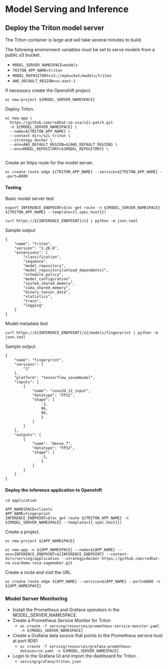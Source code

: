 # Model Serving and Inference

## Deploy the Triton model server

The Triton container is large and will take several minutes to build.

The following environment variables must be set to serve models
from a public s3 bucket.

- `MODEL_SERVER_NAMESPACE=models`
- `TRITON_APP_NAME=triton`
- `MODEL_REPOSITORY=s3://mybucket/models/triton`
- `AWS_DEFAULT_REGION=us-east-1`

If necessary create the Openshift project.

```
oc new-project ${MODEL_SERVER_NAMESPACE}
```

Deploy Triton.

```
oc new-app \
  https://github.com/redhat-na-ssa/s2i-patch.git
  -n ${MODEL_SERVER_NAMESPACE} \
  --name=${TRITON_APP_NAME} \
  --context-dir=/s2i-triton \
  --strategy docker \
  --env=AWS_DEFAULT_REGION=${AWS_DEFAULT_REGION} \
  --env=MODEL_REPOSITORY=${MODEL_REPOSITORY} \
  
```

Create an https route for the model server.

```
oc create route edge ${TRITON_APP_NAME} --service=${TRITON_APP_NAME} --port=8000
```

#### Testing

Basic model server test

```
export INFERENCE_ENDPOINT=$(oc get route -n ${MODEL_SERVER_NAMESPACE} ${TRITON_APP_NAME} --template={{.spec.host}})
```

```
curl https://${INFERENCE_ENDPOINT}/v2 | python -m json.tool
```

Sample output

```
{
    "name": "triton",
    "version": "2.28.0",
    "extensions": [
        "classification",
        "sequence",
        "model_repository",
        "model_repository(unload_dependents)",
        "schedule_policy",
        "model_configuration",
        "system_shared_memory",
        "cuda_shared_memory",
        "binary_tensor_data",
        "statistics",
        "trace",
        "logging"
    ]
}
```

Model metadata test

```
curl https://${INFERENCE_ENDPOINT}/v2/models/fingerprint | python -m json.tool
```

Sample output.

```
{
    "name": "fingerprint",
    "versions": [
        "1"
    ],
    "platform": "tensorflow_savedmodel",
    "inputs": [
        {
            "name": "conv2d_12_input",
            "datatype": "FP32",
            "shape": [
                -1,
                96,
                96,
                1
            ]
        }
    ],
    "outputs": [
        {
            "name": "dense_7",
            "datatype": "FP32",
            "shape": [
                -1,
                1
            ]
        }
    ]
}
```

#### Deploy the inference application to Openshift

```
cd application
```

```
APP_NAMESPACE=clients
APP_NAME=fingerprint
INFERENCE_ENDPOINT=$(oc get route ${TRITON_APP_NAME} -n ${MODEL_SERVER_NAMESPACE} --template={{.spec.host}})
```

Create a project.

```
oc new-project ${APP_NAMESPACE}
```

```
oc new-app -n ${APP_NAMESPACE} --name=${APP_NAME} --env=INFERENCE_ENDPOINT=${INFERENCE_ENDPOINT} --context-dir=/serving/application --strategy=docker https://github.com/redhat-na-ssa/demo-rosa-sagemaker.git
```

Create a route and visit the URL.

```
oc create route edge ${APP_NAME} --service=${APP_NAME} --port=8080 -n ${APP_NAMESPACE}
```

### Model Server Monitoring

- Install the Prometheus and Grafana operators in the MODEL_SERVER_NAMESPACE.
- Create a Prometheus Service Monitor for Triton
  - `oc create -f serving/resources/prometheus-service-monitor.yaml -n ${MODEL_SERVER_NAMESPACE}`
- Create a Grafana data source that points to the Prometheus service host at port 9091
  - `oc create -f serving/resources/grafana-prometheus-datasource.yaml -n ${MODEL_SERVER_NAMESPACE}`
- Login to the Grafana UI and import the dashboard for Triton.
  - `serving/grafana/triton.json`
